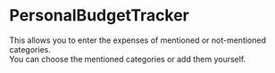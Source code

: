 # PersonalBudgetTracker
This allows you to enter the expenses of mentioned or not-mentioned categories.<br>
You can choose the mentioned categories or add them yourself.<br>

